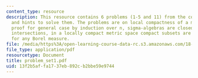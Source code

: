 ```yaml
---
content_type: resource
description: This resource contains 6 problems (1-5 and 11) from the course notes
  and hints to solve them. The problems are on local compactness of a metric space,
  proof for general case by induction over n, sigma-algebras are closed under countable
  intersections, in a locally compact metric space compact subsets are measurable
  for any Borel measure.
file: /media/https%3A/open-learning-course-data-rc.s3.amazonaws.com/18-155-differential-analysis-fall-2004/13f2b5affa1737eb892cb2bbe59e9744_problem_set1.pdf
file_type: application/pdf
resourcetype: Document
title: problem_set1.pdf
uid: 13f2b5af-fa17-37eb-892c-b2bbe59e9744
---
```

